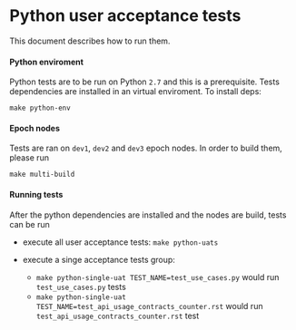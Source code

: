 Python user acceptance tests
==========

This document describes how to run them.

#### Python enviroment

Python tests are to be run on Python `2.7` and this is a prerequisite. Tests
dependencies are installed in an virtual enviroment. To install deps:
```
make python-env
```

#### Epoch nodes

Tests are ran on `dev1`, `dev2` and `dev3` epoch nodes. In order to build
them, please run

```
make multi-build
```

#### Running tests

After the python dependencies are installed and the nodes are build, tests can
be run

* execute all user acceptance tests: `make python-uats`

* execute a singe acceptance tests group:
  * `make python-single-uat TEST_NAME=test_use_cases.py` would run `test_use_cases.py` tests
  * `make python-single-uat TEST_NAME=test_api_usage_contracts_counter.rst` would run `test_api_usage_contracts_counter.rst` test

